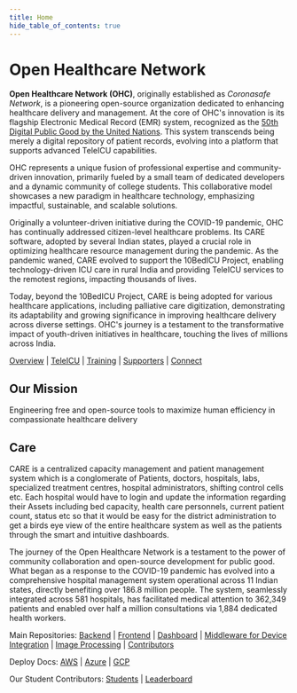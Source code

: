 ```yaml
---
title: Home
hide_table_of_contents: true
---
```


# Open Healthcare Network

**Open Healthcare Network (OHC)**, originally established as *Coronasafe Network*, is a pioneering open-source organization dedicated to enhancing healthcare delivery and management. At the core of OHC's innovation is its flagship Electronic Medical Record (EMR) system, recognized as the [50th Digital Public Good by the United Nations](https://digitalpublicgoods.net/). This system transcends being merely a digital repository of patient records, evolving into a platform that supports advanced TeleICU capabilities.

OHC represents a unique fusion of professional expertise and community-driven innovation, primarily fueled by a small team of dedicated developers and a dynamic community of college students. This collaborative model showcases a new paradigm in healthcare technology, emphasizing impactful, sustainable, and scalable solutions.

Originally a volunteer-driven initiative during the COVID-19 pandemic, OHC has continually addressed citizen-level healthcare problems. Its CARE software, adopted by several Indian states, played a crucial role in optimizing healthcare resource management during the pandemic. As the pandemic waned, CARE evolved to support the 10BedICU Project, enabling technology-driven ICU care in rural India and providing TeleICU services to the remotest regions, impacting thousands of lives.

Today, beyond the 10BedICU Project, CARE is being adopted for various healthcare applications, including palliative care digitization, demonstrating its adaptability and growing significance in improving healthcare delivery across diverse settings. OHC's journey is a testament to the transformative impact of youth-driven initiatives in healthcare, touching the lives of millions across India.

[Overview](https://ohc.network) | 
[TeleICU](https://10bedicu.org) |
[Training](https://school.ohc.network) |
[Supporters](https://ohc.network/supporters) |
[Connect](https://slack.ohc.network)

## Our Mission
Engineering free and open-source tools to maximize human efficiency in compassionate healthcare delivery

## Care 
CARE is a centralized capacity management and patient management system which is a conglomerate of Patients, doctors, hospitals, labs, specialized treatment centres, hospital administrators, shifting control cells etc. Each hospital would have to login and update the information regarding their Assets including bed capacity, health care personnels, current patient count, status etc so that it would be easy for the district administration to get a birds eye view of the entire healthcare system as well as the patients through the smart and intuitive dashboards. 

The journey of the Open Healthcare Network is a testament to the power of community collaboration and open-source development for public good. What began as a response to the COVID-19 pandemic has evolved into a comprehensive hospital management system operational across 11 Indian states, directly benefiting over 186.8 million people. The system, seamlessly integrated across 581 hospitals, has facilitated medical attention to 362,349 patients and enabled over half a million consultations via 1,884 dedicated health workers.

Main Repositories: [Backend](https://github.com/ohcnetwork/care) |
[Frontend](https://github.com/ohcnetwork/care_fe) |
[Dashboard](https://github.com/ohcnetwork/care_dashboard) |
[Middleware for Device Integration](https://github.com/ohcnetwork/teleicu_middleware) |
[Image Processing](https://github.com/ohcnetwork/care_ocr) |
[Contributors](https://github.com/ohcnetwork/leaderboard)

Deploy Docs: [AWS](https://deploydocs.ohc.network/cloud-deployment-overview/aws) | [Azure](https://deploydocs.ohc.network/cloud-deployment-overview/azure) | [GCP](https://deploydocs.ohc.network/cloud-deployment-overview/gcp)

Our Student Contributors: [Students](https://contributors.ohc.network/) | [Leaderboard](https://contributors.ohc.network/leaderboard)
